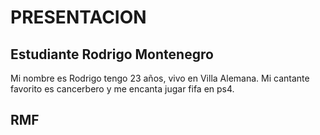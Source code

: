 # PRESENTACION

## Estudiante Rodrigo Montenegro

Mi nombre es Rodrigo tengo 23 años, vivo en Villa Alemana.
Mi cantante favorito es cancerbero y me encanta jugar fifa en ps4.

##  RMF
